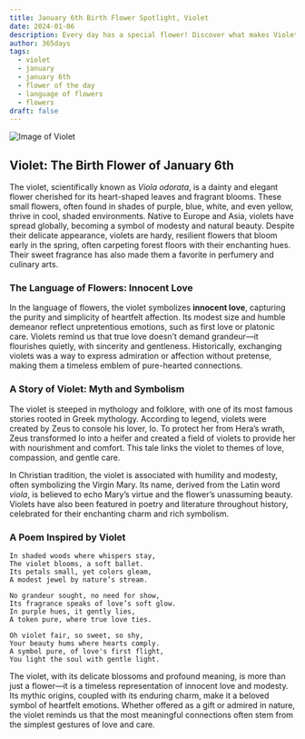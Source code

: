 ```yaml
---
title: January 6th Birth Flower Spotlight, Violet
date: 2024-01-06
description: Every day has a special flower! Discover what makes Violet unique as today’s birth flower and its symbolic meaning.
author: 365days
tags:
  - violet
  - january
  - january 6th
  - flower of the day
  - language of flowers
  - flowers
draft: false
---
```



![Image of Violet](https://cdn.pixabay.com/photo/2019/04/04/03/27/flowers-4101916_1280.jpg#center)


## Violet: The Birth Flower of January 6th

The violet, scientifically known as _Viola odorata_, is a dainty and elegant flower cherished for its heart-shaped leaves and fragrant blooms. These small flowers, often found in shades of purple, blue, white, and even yellow, thrive in cool, shaded environments. Native to Europe and Asia, violets have spread globally, becoming a symbol of modesty and natural beauty. Despite their delicate appearance, violets are hardy, resilient flowers that bloom early in the spring, often carpeting forest floors with their enchanting hues. Their sweet fragrance has also made them a favorite in perfumery and culinary arts.

### The Language of Flowers: Innocent Love

In the language of flowers, the violet symbolizes **innocent love**, capturing the purity and simplicity of heartfelt affection. Its modest size and humble demeanor reflect unpretentious emotions, such as first love or platonic care. Violets remind us that true love doesn’t demand grandeur—it flourishes quietly, with sincerity and gentleness. Historically, exchanging violets was a way to express admiration or affection without pretense, making them a timeless emblem of pure-hearted connections.

### A Story of Violet: Myth and Symbolism

The violet is steeped in mythology and folklore, with one of its most famous stories rooted in Greek mythology. According to legend, violets were created by Zeus to console his lover, Io. To protect her from Hera’s wrath, Zeus transformed Io into a heifer and created a field of violets to provide her with nourishment and comfort. This tale links the violet to themes of love, compassion, and gentle care.

In Christian tradition, the violet is associated with humility and modesty, often symbolizing the Virgin Mary. Its name, derived from the Latin word _viola_, is believed to echo Mary’s virtue and the flower’s unassuming beauty. Violets have also been featured in poetry and literature throughout history, celebrated for their enchanting charm and rich symbolism.

### A Poem Inspired by Violet

```
In shaded woods where whispers stay,  
The violet blooms, a soft ballet.  
Its petals small, yet colors gleam,  
A modest jewel by nature’s stream.  

No grandeur sought, no need for show,  
Its fragrance speaks of love’s soft glow.  
In purple hues, it gently lies,  
A token pure, where true love ties.  

Oh violet fair, so sweet, so shy,  
Your beauty hums where hearts comply.  
A symbol pure, of love's first flight,  
You light the soul with gentle light.  
```

The violet, with its delicate blossoms and profound meaning, is more than just a flower—it is a timeless representation of innocent love and modesty. Its mythic origins, coupled with its enduring charm, make it a beloved symbol of heartfelt emotions. Whether offered as a gift or admired in nature, the violet reminds us that the most meaningful connections often stem from the simplest gestures of love and care.

